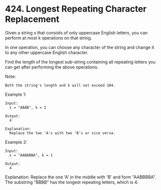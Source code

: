 # 424. Longest Repeating Character Replacement

Given a string s that consists of only uppercase English letters, you can
perform at most k operations on that string.

In one operation, you can choose any character of the string and change it
to any other uppercase English character.

Find the length of the longest sub-string containing
all repeating letters you can get after performing the above operations.

Note:

    Both the string's length and k will not exceed 104.

Example 1:

    Input:
      s = "ABAB", k = 2

    Output:
      4

    Explanation:
      Replace the two 'A's with two 'B's or vice versa.

Example 2:

    Input:
      s = "AABABBA", k = 1

    Output:
      4

Explanation:
Replace the one 'A' in the middle with 'B' and form "AABBBBA".
The substring "BBBB" has the longest repeating letters, which is 4.

